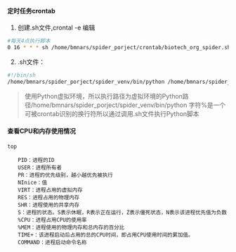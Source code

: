 #### 定时任务crontab
1. 创建.sh文件,crontal -e 编辑
```sh
#每天4点执行脚本
0 16 * * * sh /home/bmnars/spider_porject/crontab/biotech_org_spider.sh
```

2. .sh文件：
```sh
#!/bin/sh
/home/bmnars/spider_porject/spider_venv/bin/python /home/bmnars/spider_porject/biotech_org_spider/biotech_org_spider_mysql.py >>/home/bmnars/spider_porject/biotech_org_spider/log/$(date +%Y-%m-%d).log 2>&1
```

> 使用Python虚拟环境，所以执行路径为虚拟环境的Python路径/home/bmnars/spider_porject/spider_venv/bin/python
> 字符%是一个可被crontab识别的换行符所以通过调用.sh文件执行Python脚本


#### 查看CPU和内存使用情况
```
top

　　PID：进程的ID
　　USER：进程所有者
　　PR：进程的优先级别，越小越优先被执行
　　NInice：值
　　VIRT：进程占用的虚拟内存
　　RES：进程占用的物理内存
　　SHR：进程使用的共享内存
　　S：进程的状态。S表示休眠，R表示正在运行，Z表示僵死状态，N表示该进程优先值为负数
　　%CPU：进程占用CPU的使用率
　　%MEM：进程使用的物理内存和总内存的百分比
　　TIME+：该进程启动后占用的总的CPU时间，即占用CPU使用时间的累加值。
　　COMMAND：进程启动命令名称
```













